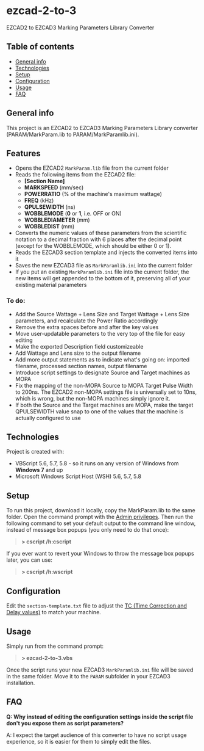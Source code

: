 # ezcad-2-to-3
EZCAD2 to EZCAD3 Marking Parameters Library Converter


## Table of contents
* [General info](#general-info)
* [Technologies](#technologies)
* [Setup](#setup)
* [Configuration](#configuration)
* [Usage](#usage)
* [FAQ](#faq)

## General info
This project is an EZCAD2 to EZCAD3 Marking Parameters Library converter (PARAM/MarkParam.lib to PARAM/MarkParamlib.ini).

## Features
* Opens the EZCAD2 `MarkParam.lib` file from the current folder
* Reads the following items from the EZCAD2 file:
  * **[Section Name]**
  * **MARKSPEED** (mm/sec)
  * **POWERRATIO** (% of the machine's maximum wattage)
  * **FREQ** (kHz)
  * **QPULSEWIDTH** (ns)
  * **WOBBLEMODE** (**0** or **1**, i.e. OFF or ON)
  * **WOBBLEDIAMETER** (mm)
  * **WOBBLEDIST** (mm)
* Converts the numeric values of these parameters from the scientific notation to a decimal fraction with 6 places after the decimal point (except for the WOBBLEMODE, which should be either 0 or 1).
* Reads the EZCAD3 section template and injects the converted items into it
* Saves the new EZCAD3 file as `MarkParamlib.ini` into the current folder
* If you put an existing `MarkParamlib.ini` file into the current folder, the new items will get appended to the bottom of it, preserving all of your existing material parameters

### To do:
* Add the Source Wattage + Lens Size and Target Wattage + Lens Size parameters, and recalculate the Power Ratio accordingly
* Remove the extra spaces before and after the key values
* Move user-updatable parameters to the very top of the file for easy editing
* Make the exported Description field customizeable
* Add Wattage and Lens size to the output filename
* Add more output statements as to indicate what's going on: imported filename, processed section names, output filename
* Introduce script settings to designate Source and Target machines as MOPA
* Fix the mapping of the non-MOPA Source to MOPA Target Pulse Width to 200ns. The EZCAD2 non-MOPA settings file is universally set to 10ns, which is wrong, but the non-MOPA machines simply ignore it.
* If both the Source and the Target machines are MOPA, make the target QPULSEWIDTH value snap to one of the values that the machine is actually configured to use

## Technologies
Project is created with:
* VBScript 5.6, 5.7, 5.8 - so it runs on any version of Windows from **Windows 7** and up
* Microsoft Windows Script Host (WSH) 5.6, 5.7, 5.8
	
## Setup
To run this project, download it locally, copy the MarkParam.lib to the same folder. Open the command prompt with the [Admin privileges](https://blog.techinline.com/2019/08/14/run-command-prompt-as-administrator-windows-10/). Then run the following command to set your default output to the command line window, instead of message box popups (you only need to do that once):

> **\> cscript /h:cscript**

If you ever want to revert your Windows to throw the message box popups later, you can use:

> **\> cscript /h:wscript**

## Configuration
Edit the `section-template.txt` file to adjust the [TC (Time Correction and Delay values)](https://www.youtube.com/watch?v=gFvbrNnvijo) to match your machine.  

## Usage

Simply run from the command prompt:
> **\> ezcad-2-to-3.vbs**

Once the script runs your new EZCAD3 `MarkParamlib.ini` file will be saved in the same folder. Move it to the `PARAM` subfolder in your EZCAD3 installation.

## FAQ
**Q: Why instead of editing the configuration settings inside the script file don't you expose them as script parameters?**  

A: I expect the target audience of this converter to have no script usage experience, so it is easier for them to simply edit the files.
